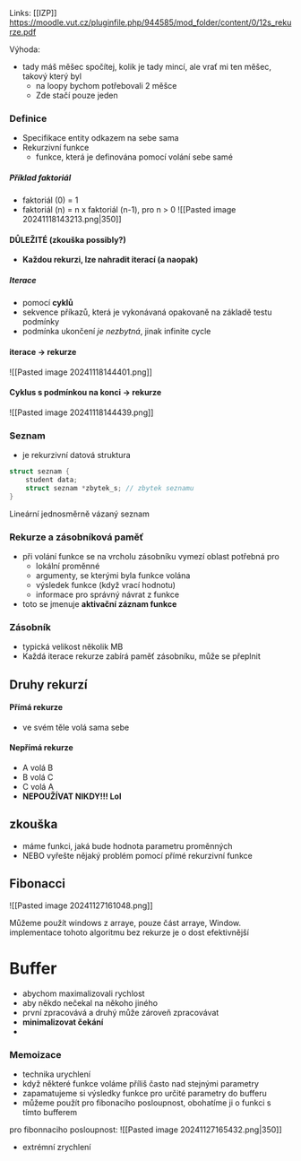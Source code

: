 Links: [[IZP]]
https://moodle.vut.cz/pluginfile.php/944585/mod_folder/content/0/12s_rekurze.pdf

Výhoda:
- tady máš měšec spočítej, kolik je tady mincí, ale vrať mi ten měšec, takový který byl
	- na loopy bychom potřebovali 2 měšce
	- Zde stačí pouze jeden

### Definice
- Specifikace entity odkazem na sebe sama
- Rekurzivní funkce
	- funkce, která je definována pomocí volání sebe samé
##### Příklad faktoriál
- faktoriál (0) = 1
- faktoriál (n) = n x faktoriál (n-1), pro n > 0
![[Pasted image 20241118143213.png|350]]

#### DŮLEŽITÉ (zkouška possibly?)
- **Každou rekurzi, lze nahradit iterací (a naopak)**

##### Iterace
- pomocí **cyklů**
- sekvence příkazů, která je vykonávaná opakovaně na základě testu podmínky
- podmínka ukončení *je nezbytná*, jinak infinite cycle

#### iterace -> rekurze
![[Pasted image 20241118144401.png]]

#### Cyklus s podmínkou na konci -> rekurze
![[Pasted image 20241118144439.png]]

### Seznam
- je rekurzivní datová struktura

```c
struct seznam {
	student data;
	struct seznam *zbytek_s; // zbytek seznamu
}
```

Lineární jednosměrně vázaný seznam

### Rekurze a zásobníková paměť
- při volání funkce se na vrcholu zásobníku vymezí oblast potřebná pro
	- lokální proměnné
	- argumenty, se kterými byla funkce volána
	- výsledek funkce (když vrací hodnotu)
	- informace pro správný návrat z funkce
- toto se jmenuje **aktivační záznam funkce**

### Zásobník
- typická velikost několik MB
- Každá iterace rekurze zabírá paměť zásobníku, může se přeplnit

## Druhy rekurzí
#### Přímá rekurze
- ve svém těle volá sama sebe
#### Nepřímá rekurze
- A volá B
- B volá C
- C volá A
- **NEPOUŽÍVAT NIKDY!!! Lol**

## zkouška
- máme funkci, jaká bude hodnota parametru proměnných
- NEBO vyřešte nějaký problém pomocí přímé rekurzivní funkce

## Fibonacci
![[Pasted image 20241127161048.png]]


Můžeme použít windows z arraye, pouze část arraye, Window.
implementace tohoto algoritmu bez rekurze je o dost efektivnější


# Buffer
- abychom maximalizovali rychlost
- aby někdo nečekal na někoho jiného
- první zpracovává a druhý může zároveň zpracovávat
- **minimalizovat čekání**
- 

### Memoizace
- technika urychlení
- když některé funkce voláme příliš často nad stejnými parametry
- zapamatujeme si výsledky funkce pro určité parametry do bufferu
- můžeme použít pro fibonaciho posloupnost, obohatíme ji o funkci s tímto bufferem

pro fibonnaciho posloupnost:
![[Pasted image 20241127165432.png|350]]
- extrémní zrychlení